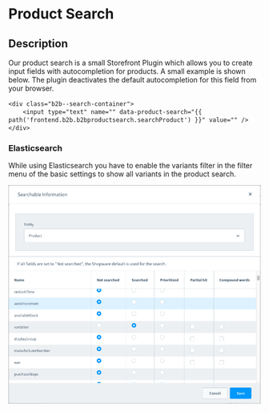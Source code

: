 # Product Search

## Description

Our product search is a small Storefront Plugin which allows you to create input fields with autocompletion for products. 
A small example is shown below. The plugin deactivates the default autocompletion for this field from your browser.

```twig
<div class="b2b--search-container">
    <input type="text" name="" data-product-search="{{ path('frontend.b2b.b2bproductsearch.searchProduct') }}" value="" />
</div>
```

### Elasticsearch

While using Elasticsearch you have to enable the variants filter in the filter menu of the basic settings to show all variants in the product search.

![ProductSearchOptions](/.gitbook/assets/product-search-options.png)